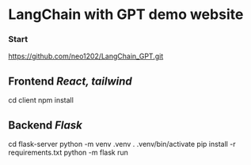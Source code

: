 # LangChain with GPT demo website

### Start
https://github.com/neo1202/LangChain_GPT.git
## Frontend _React, tailwind_</i>
cd client
npm install

## Backend _Flask_
cd flask-server
python -m venv .venv
. .venv/bin/activate
pip install -r requirements.txt
python -m flask run
